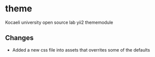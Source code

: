# theme
Kocaeli university open source lab yii2 thememodule

## Changes
* Added a new css file into assets that overrites some of the defaults